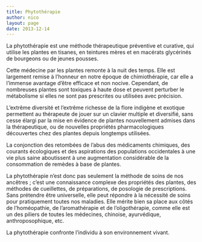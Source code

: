 ```yaml
---
title: Phytothérapie
author: nico
layout: page
date: 2013-12-14
---
```

La phytothérapie est une méthode thérapeutique préventive et curative, qui utilise les plantes en tisanes, en teintures mères et en macérats glycérinés de bourgeons ou de jeunes pousses.

Cette médecine par les plantes remonte à la nuit des temps. Elle est largement remise à l’honneur en notre époque de chimiothérapie, car elle a l’immense avantage d’être efficace et non nocive. Cependant, de nombreuses plantes sont toxiques à haute dose et peuvent perturber le métabolisme si elles ne sont pas prescrites ou utilisées avec précision.

L’extrême diversité et l’extrême richesse de la flore indigène et exotique permettent au thérapeute de jouer sur un clavier multiple et diversifié, sans cesse élargi par la mise en évidence de plantes nouvellement admises dans la thérapeutique, ou de nouvelles propriétés pharmacologiques découvertes chez des plantes depuis longtemps utilisées.

La conjonction des retombées de l’abus des médicaments chimiques, des courants écologiques et des aspirations des populations occidentales à une vie plus saine aboutissent à une augmentation considérable de la consommation de remèdes à base de plantes.

La phytothérapie n’est donc pas seulement la méthode de soins de nos ancêtres ; c’est une connaissance complexe des propriétés des plantes, des méthodes de cueillettes, de préparations, de posologie de prescriptions. Sans prétendre être universelle, elle peut répondre à la nécessité de soins pour pratiquement toutes nos maladies. Elle mérite bien sa place aux côtés de l’homéopathie, de l’aromathérapie et de l’oligothérapie, comme elle est un des piliers de toutes les médecines, chinoise, ayurvédique, anthroposophique, etc.

La phytothérapie confronte l’individu à son environnement vivant.